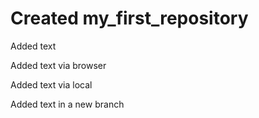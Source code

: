 # Created my_first_repository
Added text

Added text via browser

Added text via local

Added text in a new branch